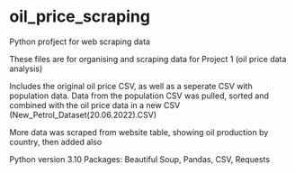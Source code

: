 # oil_price_scraping
Python profject for web scraping data

These files are for organising and scraping data for Project 1 (oil price data analysis)

Includes the original oil price CSV, as well as a seperate CSV with population data. Data from the population CSV was pulled, sorted and 
combined with the oil price data in a new CSV (New_Petrol_Dataset(20.06.2022).CSV)

More data was scraped from website table, showing oil production by country, then added also

Python version 3.10
Packages: Beautiful Soup, Pandas, CSV, Requests
